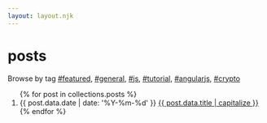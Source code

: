```yaml
---
layout: layout.njk
---
```


<h1 class="title no-anchorify">posts</h1>

<p>
  Browse by tag <a href="/tags/featured">#featured</a>, <a href="/tags/general">#general</a>, <a href="/tags/js">#js</a>, <a href="/tags/tutorial">#tutorial</a>, <a href="/tags/angularjs">#angularjs</a>, <a href="/tags/crypto">#crypto</a>
</p>

<ol reversed class="searchable">
{% for post in collections.posts %}
  <li class="post-item">
    <span class="post-date">{{ post.data.date | date: '%Y-%m-%d' }}</span>
    <a href="{{ post.url }}" class="post-link">
      {{ post.data.title | capitalize }}
    </a>
  </li>
{% endfor %}
</ol>
